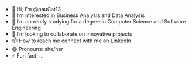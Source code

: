 - 👋 Hi, I’m @pauCat13
- 👀 I’m interested in Business Analysis and Data Analysis 
- 🌱 I’m currently studying for a degree in Computer Science and Software Engineering 
- 💞️ I’m looking to collaborate on innovative projects 
- 📫 How to reach me connect with me on LinkedIn 
- 😄 Pronouns: she/her 
- ⚡ Fun fact: ...

<!---
pauCat13/pauCat13 is a ✨ special ✨ repository because its `README.md` (this file) appears on your GitHub profile.
You can click the Preview link to take a look at your changes.
--->
